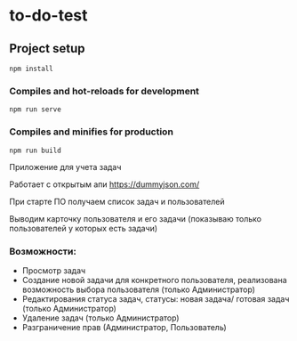 # to-do-test

## Project setup
```
npm install
```

### Compiles and hot-reloads for development
```
npm run serve
```

### Compiles and minifies for production
```
npm run build
```

Приложение для учета задач

Работает с открытым апи https://dummyjson.com/

При старте ПО получаем список задач и пользователей

Выводим карточку пользователя и его задачи (показываю только пользователей у которых есть задачи)

### Возможности:
- Просмотр задач
- Создание новой задачи для конкретного пользователя, реализована возможность выбора пользователя (только Администратор)
- Редактирования статуса задач, статусы: новая задача/ готовая задач (только Администратор)
- Удаление задач (только Администратор)
- Разграничение прав (Администратор, Пользователь)
